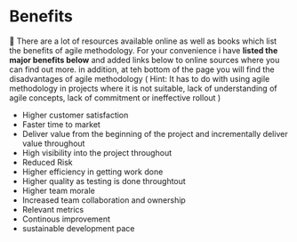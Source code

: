 # Benefits

:construction:
There are a lot of resources available online as well as books which list the benefits of agile methodology. For your convenience i have **listed the major benefits below** and added links below to online sources where you can find out more. in addition, at teh bottom of the page you will find the disadvantages of agile methodology ( Hint: It has to do with using agile methodology in projects where it is not suitable, lack of understanding of agile concepts, lack of commitment or ineffective rollout )

- Higher customer satisfaction
- Faster time to market
- Deliver value from the beginning of the project and incrementally deliver value throughout
- High visibility into the project throughout
- Reduced Risk
- Higher efficiency in getting work done
- Higher quality as testing is done throughtout
- Higher team morale
- Increased team collaboration and ownership
- Relevant metrics
- Continous improvement
- sustainable development pace
